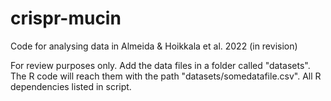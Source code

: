 # crispr-mucin
Code for analysing data in Almeida &amp; Hoikkala et al. 2022 (in revision)

For review purposes only. Add the data files in a folder called "datasets". The R code will reach them with the path "datasets/somedatafile.csv". All R dependencies listed in script.
